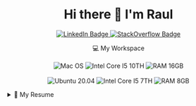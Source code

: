 <h1 align='center'>
  Hi there 👋 I'm Raul
</h1>

<p align='center'>
  
  <a href='https://www.linkendin.com/in/raulmello'>
    <img src='https://img.shields.io/badge/linkedin-%230077B5.svg?&style=for-the-badge&logo=linkedin&logoColor=white' alt='LinkedIn Badge' />
  </a>

  <a href='https://stackoverflow.com/users/14984057/raul-mello'>
    <img src='https://img.shields.io/badge/Stack_Overflow-FE7A16?style=for-the-badge&logo=stack-overflow&logoColor=white' alt='StackOverflow Badge' />
  </a>

</p>

<p align='center'>
  💻 My Workspace
  <br /><br />
  <img src='https://img.shields.io/badge/MAC%20OS-000000?style=for-the-badge&logo=apple&logoColor=white' alt='Mac OS' />
  <img src='https://img.shields.io/badge/Intel-Core_i5_10th-0071C5?style=for-the-badge&logo=intel&logoColor=white' alt='Intel Core I5 10TH' />
  <img src='https://img.shields.io/badge/RAM-16GB-%230071C5.svg?&style=for-the-badge&logoColor=white' alt='RAM 16GB' />
  <br /><br />
<!--   <img src='https://img.shields.io/badge/Windows-0078D6?style=for-the-badge&logo=windows&logoColor=white' alt='Windows10' /> -->
  <img src='https://img.shields.io/badge/Ubuntu-E95420?style=for-the-badge&logo=ubuntu&logoColor=white' alt='Ubuntu 20.04' />
  <img src='https://img.shields.io/badge/Intel-Core_i5_7th-0071C5?style=for-the-badge&logo=intel&logoColor=white' alt='Intel Core I5 7TH' />
  <img src='https://img.shields.io/badge/RAM-8GB-%230071C5.svg?&style=for-the-badge&logoColor=white' alt='RAM 8GB' />

</p>

<details>
  <summary>📃 My Resume</summary>


## Education

- 📖 **Information Systems**\
📆 2020 - Moment\
📍 **University of São Paulo** - São Paulo - SP, Brazil

## Experience
  
<img align="right" src='https://img.shields.io/badge/Gitlab-6666C4?logo=gitlab&logoColor=white' />
<img align="right" src='https://img.shields.io/badge/Java-FFFFFF?logo=java&logoColor=black' />
<img align="right" src='https://img.shields.io/badge/Spring-FFFFFF?logo=spring&logoColor=green' />
<img align="right" src='https://img.shields.io/badge/PostgreSQL-336791?logo=postgresql&logoColor=white' />

- 👨‍💻 **Software Engineer Intern**\
📆 2021 - Moment\
📍 **PPRO** - São Paulo - SP, Brazil

- 👨‍💻 **Project Director**\
📆 2021 - Moment\
📍 **Síntese Jr.** - São Paulo - SP, Brazil

<img align="right" src='https://img.shields.io/badge/Github-000000?logo=github&logoColor=white' />
<img align="right" src='https://img.shields.io/badge/Netlify-00C7B7?logo=netlify&logoColor=white' />
<img align="right" src='https://img.shields.io/badge/PostgreSQL-336791?logo=postgresql&logoColor=white' />
<img align="right" src='https://img.shields.io/badge/Node.js-339933?logo=node.js&logoColor=white' />
<img align="right" src='https://img.shields.io/badge/React.js-61DAFB?logo=react&logoColor=black' />
<img align="right" src='https://img.shields.io/badge/Next.js-000000?logo=next.js&logoColor=white' />

- 👨‍💻 **Software Developer**\
📆 2020 - Moment\
📍 **Síntese Jr.** - São Paulo - SP, Brazil

</details>

<!--
### Hi there 👋

Dev and Project Director at @sintesejr

**raulmel1o/raulmel1o** is a ✨ _special_ ✨ repository because its `README.md` (this file) appears on your GitHub profile.

Here are some ideas to get you started:

- 🔭 I’m currently working on ...
- 🌱 I’m currently learning ...
- 👯 I’m looking to collaborate on ...
- 🤔 I’m looking for help with ...
- 💬 Ask me about ...
- 📫 How to reach me: ...
- 😄 Pronouns: ...
- ⚡ Fun fact: ...
-->
